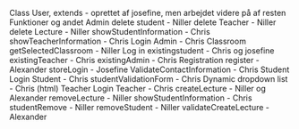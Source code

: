 Class User, extends - oprettet af josefine, men arbejdet videre på af resten
Funktioner og andet
Admin 
	delete student - Niller 
	delete Teacher - Niller 
	delete Lecture - Niller 
	showStudentInformation - Chris 
	showTeacherInformation - Chris 
	Login Admin - Chris 
Classroom 
	getSelectedClassroom - Niller 
Log in 
	existingstudent - Chris og josefine 
	existingTeacher - Chris 
	existingAdmin - Chris
Registration 
	register - Alexander 
	storeLogin - Josefine 
	ValidateContactInformation - Chris 
Student 
	Login Student - Chris 
	studentValidationForm - Chris 
	Dynamic dropdown list - Chris (html) 
Teacher 
	Login Teacher - Chris 
	createLecture - Niller og Alexander
	removeLecture - Niller 
	showStudentInformation - Chris 
	studentRemove - Niller 
	removeStudent - Niller 
	validateCreateLecture - Alexander